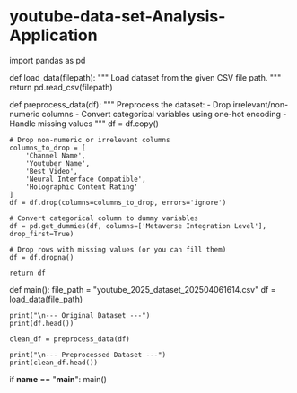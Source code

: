 # youtube-data-set-Analysis-Application
import pandas as pd

def load_data(filepath):
    """
    Load dataset from the given CSV file path.
    """
    return pd.read_csv(filepath)

def preprocess_data(df):
    """
    Preprocess the dataset:
    - Drop irrelevant/non-numeric columns
    - Convert categorical variables using one-hot encoding
    - Handle missing values
    """
    df = df.copy()

    # Drop non-numeric or irrelevant columns
    columns_to_drop = [
        'Channel Name', 
        'Youtuber Name', 
        'Best Video', 
        'Neural Interface Compatible', 
        'Holographic Content Rating'
    ]
    df = df.drop(columns=columns_to_drop, errors='ignore')

    # Convert categorical column to dummy variables
    df = pd.get_dummies(df, columns=['Metaverse Integration Level'], drop_first=True)

    # Drop rows with missing values (or you can fill them)
    df = df.dropna()

    return df

def main():
    file_path = "youtube_2025_dataset_202504061614.csv"
    df = load_data(file_path)
    
    print("\n--- Original Dataset ---")
    print(df.head())

    clean_df = preprocess_data(df)

    print("\n--- Preprocessed Dataset ---")
    print(clean_df.head())

if __name__ == "__main__":
    main()
  
